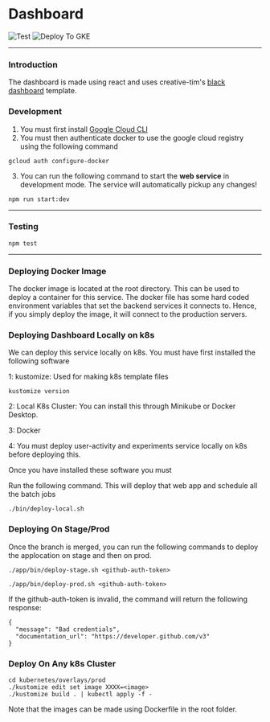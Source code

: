 # Dashboard

![Test](https://github.com/Elecular/grizzly_bear-dashboard/workflows/Test/badge.svg?branch=master) ![Deploy To GKE](https://github.com/Elecular/grizzly_bear-dashboard/workflows/Deploy%20To%20GKE/badge.svg?branch=master)

---

### Introduction

The dashboard is made using react and uses creative-tim's [black dashboard](https://www.creative-tim.com/product/black-dashboard-pro-react) template.

### Development

1. You must first install [Google Cloud CLI](https://cloud.google.com/sdk/docs/downloads-versioned-archives)
2. You must then authenticate docker to use the google cloud registry using the following command
```
gcloud auth configure-docker
```
3. You can run the following command to start the **web service** in development mode. The service will automatically pickup any changes!
```
npm run start:dev
```

---

### Testing

```
npm test
```

---

### Deploying Docker Image

The docker image is located at the root directory. This can be used to deploy a container for this service. The docker file has some hard coded environment variables that set the backend services it connects to. Hence, if you simply deploy the image, it will connect to the production servers. 

### Deploying Dashboard Locally on k8s

We can deploy this service locally on k8s. You must have first installed the following software

1: kustomize: Used for making k8s template files

```
kustomize version
````

2: Local K8s Cluster: You can install this through Minikube or Docker Desktop.

3: Docker

4: You must deploy user-activity and experiments service locally on k8s before deploying this.

Once you have installed these software you must

Run the following command. This will deploy that web app and schedule all the batch jobs
```
./bin/deploy-local.sh
````

### Deploying On Stage/Prod

Once the branch is merged, you can run the following commands to deploy the applocation on stage and then on prod.

```
./app/bin/deploy-stage.sh <github-auth-token>
```
```
./app/bin/deploy-prod.sh <github-auth-token>
````

If the github-auth-token is invalid, the command will return the following response:

```
{
  "message": "Bad credentials",
  "documentation_url": "https://developer.github.com/v3"
}
```

### Deploy On Any k8s Cluster

```
cd kubernetes/overlays/prod
./kustomize edit set image XXXX=<image>
./kustomize build . | kubectl apply -f -
```

Note that the images can be made using Dockerfile in the root folder.